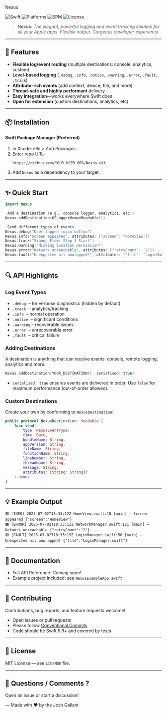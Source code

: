  Nexus

 ![Swift](https://img.shields.io/badge/Swift-5.9%2B-orange?style=flat-square)
 ![Platforms](https://img.shields.io/badge/Platforms-iOS%20%7C%20macOS%20%7C%20watchOS%20%7C%20tvOS-blue?style=flat-square)
 ![SPM](https://img.shields.io/badge/SPM-ready-green?style=flat-square)
 ![License](https://img.shields.io/badge/License-MIT-lightgrey?style=flat-square)

 > **Nexus**: _The elegant, powerful logging and event tracking solution for all your Apple apps. Flexible output. Gorgeous developer experience._

 ---

 ## 🚀 Features

 - **Flexible log/event routing** (multiple destinations: console, analytics, custom)
 - **Level-based logging** (`.debug`, `.info`, `.notice`, `.warning`, `.error`, `.fault`, `.track`)
 - **Attribute-rich events** (add context, device, file, and more)
 - **Thread-safe and highly performant** delivery
 - **Easy integration**—works everywhere Swift does
 - **Open for extension** (custom destinations, analytics, etc)

 ---

 ## 📦 Installation

 #### Swift Package Manager (Preferred)

 1. In Xcode: _File > Add Packages..._
 2. Enter repo URL:
    ```
    https://github.com/YOUR_USER_ORG/Nexus.git
    ```
 3. Add `Nexus` as a dependency to your target.

 ---

 ## ✨ Quick Start

 ```swift
 import Nexus

  Add a destination (e.g., console logger, analytics, etc.)
 Nexus.addDestination(OSLoggerHumanReadable())

  Send different types of events
 Nexus.debug("User tapped login button")
 Nexus.info("Screen appeared", attributes: ["screen": "HomeView"]) 
 Nexus.track("Signup Flow: Step 1 Start")
 Nexus.warning("Missing location permission")
 Nexus.error("Network unreachable", attributes: ["retryCount": "2"])
 Nexus.fault("Unexpected nil unwrapped!", attributes: ["file": "LoginManager.swift"])
 ```

 ---

 ## 🔍 API Highlights

 ### Log Event Types

 - `.debug`   – for verbose diagnostics (hidden by default)
 - `.track`   – analytics/tracking
 - `.info`    – normal operation
 - `.notice`  – significant conditions
 - `.warning` – recoverable issues
 - `.error`   – unrecoverable error
 - `.fault`   – critical failure

 ### Adding Destinations

 A destination is anything that can receive events: console, remote logging, analytics and more.

 ```swift
 Nexus.addDestination(YOUR_DESTINATION(), serialised: true)
 ```
 - `serialised: true` ensures events are delivered in order. Use `false` for maximum performance (out-of-order allowed).

 ### Custom Destinations

 Create your own by conforming to `NexusDestination`:

 ```swift
 public protocol NexusDestination: Sendable {
     func send(
         type: NexusEventType,
         time: Date,
         bundleName: String,
         appVersion: String,
         fileName: String,
         functionName: String,
         lineNumber: String,
         threadName: String,
         message: String,
         attributes: [String: String]?
     ) async
 }
 ```

 ---

 ## 💡 Example Output

 ```text
 🟦 [INFO] 2025-07-02T18:33:12Z HomeView.swift:18 [main] — Screen appeared {"screen":"HomeView"}
 🟧 [ERROR] 2025-07-02T18:33:13Z NetworkManager.swift:121 [main] — Network unreachable {"retryCount":"2"}
 🟥 [FAULT] 2025-07-02T18:33:15Z LoginManager.swift:58 [main] — Unexpected nil unwrapped! {"file":"LoginManager.swift"}
 ```

 ---

 ## 📖 Documentation

 - Full API Reference: _Coming soon!_
 - Example project included: see `NexusExampleApp.swift`

 ---

 ## 🤝 Contributing

 Contributions, bug reports, and feature requests welcome!
 - Open issues or pull requests
 - Please follow [Conventional Commits](https:////www.conventionalcommits.org/)
 - Code should be Swift 5.9+ and covered by tests

 ---

 ## 📜 License

 MIT License — see `LICENSE` file.

 ---

 ## 💬 Questions / Comments ?

 Open an issue or start a discussion!

 — Made with ❤️ by the Josh Gallant
